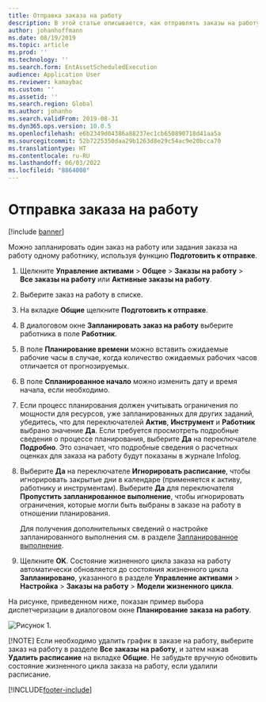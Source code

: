 ```yaml
---
title: Отправка заказа на работу
description: В этой статье описывается, как отправлять заказы на работу в модуле "Управление активами".
author: johanhoffmann
ms.date: 08/19/2019
ms.topic: article
ms.prod: ''
ms.technology: ''
ms.search.form: EntAssetScheduledExecution
audience: Application User
ms.reviewer: kamaybac
ms.custom: ''
ms.assetid: ''
ms.search.region: Global
ms.author: johanho
ms.search.validFrom: 2019-08-31
ms.dyn365.ops.version: 10.0.5
ms.openlocfilehash: e6b2349d04386a88237ec1cb650890718d41aa5a
ms.sourcegitcommit: 52b7225350daa29b1263d8e29c54ac9e20bcca70
ms.translationtype: HT
ms.contentlocale: ru-RU
ms.lasthandoff: 06/03/2022
ms.locfileid: "8864008"
---
```

# <a name="dispatch-work-order"></a>Отправка заказа на работу

[!include [banner](../../includes/banner.md)]

 

Можно запланировать один заказ на работу или задания заказа на работу одному работнику, используя функцию **Подготовить к отправке**.

1. Щелкните **Управление активами** > **Общее** > **Заказы на работу** > **Все заказы на работу** или **Активные заказы на работу**.

2. Выберите заказ на работу в списке.

3. На вкладке **Общие** щелкните **Подготовить к отправке**.

4. В диалоговом окне **Запланировать заказ на работу** выберите работника в поле **Работник**.

5. В поле **Планирование времени** можно вставить ожидаемые рабочие часы в случае, когда количество ожидаемых рабочих часов отличается от прогнозируемых.

6. В поле **Спланированное начало** можно изменить дату и время начала, если необходимо.

7. Если процесс планирования должен учитывать ограничения по мощности для ресурсов, уже запланированных для других заданий, убедитесь, что для переключателей **Актив**, **Инструмент** и **Работник** выбрано значение **Да**. Если требуется просмотреть подробные сведения о процессе планирования, выберите **Да** на переключателе **Подробно**. Это означает, что подробные сведения о расчетных оценках для заказа на работу будут показаны в журнале Infolog.

8. Выберите **Да** на переключателе **Игнорировать расписание**, чтобы игнорировать закрытые дни в календаре (применяется к активу, работнику и инструментам). Выберите **Да** для переключателя **Пропустить запланированное выполнение**, чтобы игнорировать ограничения, которые могли быть выбраны в заказе на работу в отношении планирования. 

    Для получения дополнительных сведений о настройке запланированного выполнения см. в разделе [Запланированное выполнение](../setup-for-work-orders/scheduled-execution.md).

9. Щелкните **OK**. Состояние жизненного цикла заказа на работу автоматически обновляется до состояния жизненного цикла **Запланировано**, указанного в разделе **Управление активами** > **Настройка** > **Заказы на работу** > **Модели жизненного цикла**.

На рисунке, приведенном ниже, показан пример выбора диспетчеризации в диалоговом окне **Планирование заказа на работу**.

![Рисунок 1.](media/04-work-order-scheduling.png)

[!NOTE]
Если необходимо удалить график в заказе на работу, выберите заказ на работу в разделе **Все заказы на работу**, и затем нажав **Удалить расписание** на вкладке **Общие**. Не забудьте вручную обновить состояние жизненного цикла заказа на работу, если удалили расписание.



[!INCLUDE[footer-include](../../../includes/footer-banner.md)]